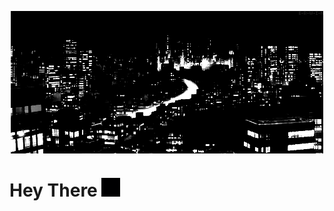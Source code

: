 <p align="center"><img align="center" src="https://raw.githubusercontent.com/aa-deet-eeya/aa-deet-eeya/master/src/tokyo.gif">
</p>

<h1>Hey There <img src="https://raw.githubusercontent.com/aa-deet-eeya/aa-deet-eeya/master/src/blinking-cursor.gif" width="30"></h1>
